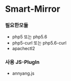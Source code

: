 # Smart-Mirror

### 필요한모듈
+ php5 또는 php5.6
+ php5-curl 또는 php5.6-curl
+ apachectl2

### 사용 JS-PlugIn
+ annyang.js
